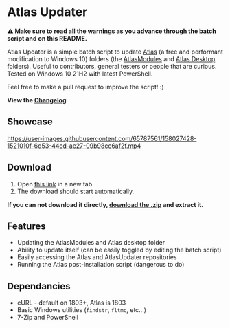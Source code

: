 # Atlas Updater
**⚠ Make sure to read all the warnings as you advance through the batch script and on this README.**

Atlas Updater is a simple batch script to update [Atlas](https://github.com/Atlas-OS/Atlas) (a free and performant modification to Windows 10) folders (the [AtlasModules](https://github.com/Atlas-OS/Atlas/tree/main/src/AtlasModules) and [Atlas Desktop](https://github.com/Atlas-OS/Atlas/tree/main/src/Desktop/Atlas) folders). Useful to contributors, general testers or people that are curious. Tested on Windows 10 21H2 with latest PowerShell. 

Feel free to make a pull request to improve the script! :)

**View the [Changelog](https://github.com/he3als/AtlasUpdater/blob/main/changelog.md)**

## Showcase

https://user-images.githubusercontent.com/65787561/158027428-1521010f-6d53-44cd-ae27-09b98cc6af2f.mp4

## Download
1. Open [this link](https://cdn.staticaly.com/gh/he3als/AtlasUpdater/main/AtlasUpdaterScript.bat) in a new tab.
2. The download should start automatically.

**If you can not download it directly, [download the .zip](https://github.com/he3als/AtlasUpdater/archive/refs/heads/main.zip) and extract it.**

## Features
- Updating the AtlasModules and Atlas desktop folder
- Ability to update itself (can be easily toggled by editing the batch script)
- Easily accessing the Atlas and AtlasUpdater repositories
- Running the Atlas post-installation script (dangerous to do)

## Dependancies
- cURL - default on 1803+, Atlas is 1803
- Basic Windows utilities (`findstr`, `fltmc`, etc...)
- 7-Zip and PowerShell
